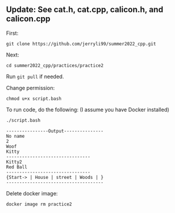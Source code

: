 ## Update: See cat.h, cat.cpp, calicon.h, and calicon.cpp

First:
```
git clone https://github.com/jerryli99/summer2022_cpp.git
```

Next:
```
cd summer2022_cpp/practices/practice2
```

Run ```git pull``` if needed.

Change permission:
```
chmod u+x script.bash
```

To run code, do the following: (I assume you have Docker installed)
```bash
./script.bash
```

```
----------------Output---------------
No name
2
Woof
Kitty
--------------------------------
Kitty2
Red Ball
--------------------------------
{Start-> | House | street | Woods | }
-------------------------------------
```

Delete docker image:
```
docker image rm practice2
```
